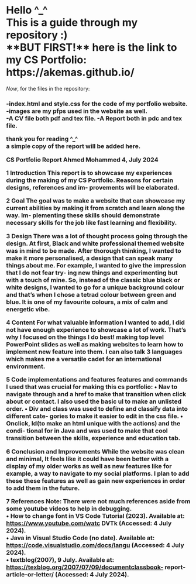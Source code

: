 <h1>Hello ^_^<br>
This is a guide through my repository :)<br>
**BUT FIRST!** here is the link to my CS Portfolio: https://akemas.github.io/</h1>

*Now*, for the files in the repository:
<h3>-index.html and style.css for the code of my portfolio website.<br>
-images are my pfps used in the website as well.<br>
-A CV file both pdf and tex file.
-A Report both in pdc and tex file.

thank you for reading ^_^<br>
a simple copy of the report will be added here. <br>


CS Portfolio Report
Ahmed Mohammed
4, July 2024



1 Introduction
This report is to showcase my experiences during the making of
my CS Portfolio. Reasons for certain designs, references and im-
provements will be elaborated.


2 Goal
The goal was to make a website that can showcase my current
abilities by making it from scratch and learn along the way. Im-
plementing these skills should demonstrate necessary skills for the
job like fast learning and flexibility.


3 Design
There was a lot of thought process going through the design. At
first, Black and white professional themed website was in mind
to be made. After thorough thinking, I wanted to make it more
personalised, a design that can speak many things about me. For
example, I wanted to give the impression that I do not fear try-
ing new things and experimenting but with a touch of mine. So,
instead of the classic blue black or white designs, I wanted to go
for a unique background colour and that’s when I chose a tetrad
colour between green and blue. It is one of my favourite colours,
a mix of calm and energetic vibe.


4 Content
For what valuable information I wanted to add, I did not have
enough experience to showcase a lot of work. That’s why I focused
on the things I do best! making top level PowerPoint slides as well
as making websites to learn how to implement new feature into
them. I can also talk 3 languages which makes me a versatile cadet
for an international environment.



5 Code implementations and features
features and commands I used that was crucial for making this cs portfolio:
• Nav to navigate through and a href to make that transition when click
about or contact. I also used the basic ul to make an unlisted order.
• Div and class was used to define and classify data into different cate-
gories to make it easier to edit in the css file.
• Onclick, Id(to make an html unique with the actions) and the condi-
tional for in Java and was used to make that cool transition between
the skills, experience and education tab.


6 Conclusion and Improvements
While the website was clean and minimal, It feels like it could have
been better with a display of my older works as well as new features
like for example, a way to navigate to my social platforms. I plan
to add these these features as well as gain new experiences in order
to add them in the future.


7 References
Note: There were not much references aside from some youtube videos to
help in debugging.<br>
• How to change font in VS Code Tutorial (2023). Available at: https://www.youtube.com/watc
DVTk (Accessed: 4 July 2024).<br>
• Java in Visual Studio Code (no date). Available at: https://code.visualstudio.com/docs/langu
(Accessed: 4 July 2024).<br>
• textblog(2007), 9 July. Available at: https://texblog.org/2007/07/09/documentclassbook-
report-article-or-letter/ (Accessed: 4 July 2024).
